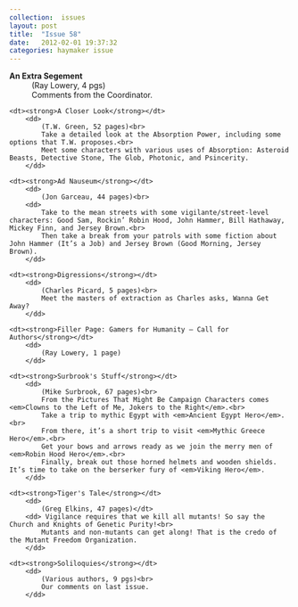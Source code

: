 ```yaml
---
collection:  issues
layout: post
title:  "Issue 58"
date:   2012-02-01 19:37:32
categories: haymaker issue
---
```


<dl>
	<dt><strong>An Extra Segement</strong></dt>
		<dd>
		 	(Ray Lowery, 4 pgs)<br>
			Comments from the Coordinator.
		</dd>

	<dt><strong>A Closer Look</strong></dt>
		<dd>
		 	(T.W. Green, 52 pages)<br>
		 	Take a detailed look at the Absorption Power, including some options that T.W. proposes.<br>
			Meet some characters with various uses of Absorption: Asteroid Beasts, Detective Stone, The Glob, Photonic, and Psincerity.
		</dd>

	<dt><strong>Ad Nauseum</strong></dt>
		<dd>
		 	(Jon Garceau, 44 pages)<br>
		<dd> 
			Take to the mean streets with some vigilante/street-level characters: Good Sam, Rockin’ Robin Hood, John Hammer, Bill Hathaway, Mickey Finn, and Jersey Brown.<br>
			Then take a break from your patrols with some fiction about John Hammer (It’s a Job) and Jersey Brown (Good Morning, Jersey Brown).
		</dd> 
	
	<dt><strong>Digressions</strong></dt>
		<dd>
		 	(Charles Picard, 5 pages)<br>
	 		Meet the masters of extraction as Charles asks, Wanna Get Away?
	 	</dd>

	<dt><strong>Filler Page: Gamers for Humanity – Call for Authors</strong></dt>
		<dd>
		 	(Ray Lowery, 1 page)
		</dd>
		
	<dt><strong>Surbrook's Stuff</strong></dt>
		<dd>
		 	(Mike Surbrook, 67 pages)<br>	
		 	From the Pictures That Might Be Campaign Characters comes <em>Clowns to the Left of Me, Jokers to the Right</em>.<br>	
		 	Take a trip to mythic Egypt with <em>Ancient Egypt Hero</em>.<br>	
		 	From there, it’s a short trip to visit <em>Mythic Greece Hero</em>.<br>	
		 	Get your bows and arrows ready as we join the merry men of <em>Robin Hood Hero</em>.<br>	
		 	Finally, break out those horned helmets and wooden shields. It’s time to take on the berserker fury of <em>Viking Hero</em>.
		</dd>

	<dt><strong>Tiger's Tale</strong></dt>
		<dd>
		 	(Greg Elkins, 47 pages)</dt>
		<dd> Vigilance requires that we kill all mutants! So say the Church and Knights of Genetic Purity!<br>	
		 	Mutants and non-mutants can get along! That is the credo of the Mutant Freedom Organization.
		</dd>

	<dt><strong>Soliloquies</strong></dt>
		<dd>
		 	(Various authors, 9 pgs)<br>
			Our comments on last issue.
		</dd>
</dl>
